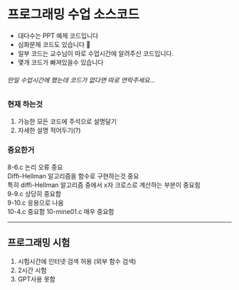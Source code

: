 # 프로그래밍 수업 소스코드

+ 대다수는 PPT 예제 코드입니다
+ 심화문제 코드도 있습니다 🦧
+ 일부 코드는 교수님이 따로 수업시간에 알려주신 코드입니다.
+ 몇개 코드가 빠져있을수 있습니다

###### 만일 수업시간에 했는데 코드가 없다면 따로 연락주세요...

### 현재 하는것
1. 가능한 모든 코드에 주석으로 설명달기
2. 자세한 설명 적어두기(?)

### 중요한거

8-6.c 논리 오류 중요  
Diffi-Hellman 알고리즘을 함수로 구현하는것 중요    
특히 diffi-Hellman 알고리즘 중에서 x자 크로스로 계산하는 부분이 중요힘  
9-9.c 상당히 중요함   
9-10.c 응용으로 나옴  
10-4.c 중요함
10-mine01.c 매우 중요함

---
## 프로그래밍 시험
1. 시험시간에 인터넷 검색 허용 (외부 함수 검색)
2. 2시간 시험
3. GPT사용 못함

